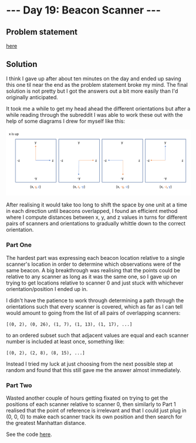 # --- Day 19: Beacon Scanner ---

## Problem statement

[here](https://adventofcode.com/2021/day/19)

## Solution

I think I gave up after about ten minutes on the day and ended up saving this one til near the end as the problem statement broke my mind. The final solution is not pretty but I got the answers out a bit more easily than I'd originally anticipated.

It took me a while to get my head ahead the different orientations but after a while reading through the subreddit I was able to work these out with the help of some diagrams I drew for myself like this:

<img src="rotations.png"></img>

After realising it would take too long to shift the space by one unit at a time in each direction until beacons overlapped, I found an efficient method where I compute distances between x, y, and z values in turns for different pairs of scanners and orientations to gradually whittle down to the correct orientation.

### Part One

The hardest part was expressing each beacon location relative to a single scanner's location in order to determine which observations were of the same beacon. A big breakthrough was realising that the points could be relative to any scanner as long as it was the same one, so I gave up on trying to get locations relative to scanner 0 and just stuck with whichever orientation/position I ended up in.

I didn't have the patience to work through determining a path through the orientations such that every scanner is covered, which as far as I can tell would amount to going from the list of all pairs of overlapping scanners:

```
[(0, 2), (0, 26), (1, 7), (1, 13), (1, 17), ...]
```

to an ordered subset such that adjacent values are equal and each scanner number is included at least once, something like:

```
[(0, 2), (2, 8), (8, 15), ...]
```

Instead I tried my luck at just choosing from the next possible step at random and found that this still gave me the answer almost immediately.

### Part Two

Wasted another couple of hours getting fixated on trying to get the positions of each scanner relative to scanner 0, then similarly to Part 1 realised that the point of reference is irrelevant and that I could just plug in (0, 0, 0) to make each scanner track its own position and then search for the greatest Manhattan distance.

See the code [here](solution-final.py).
